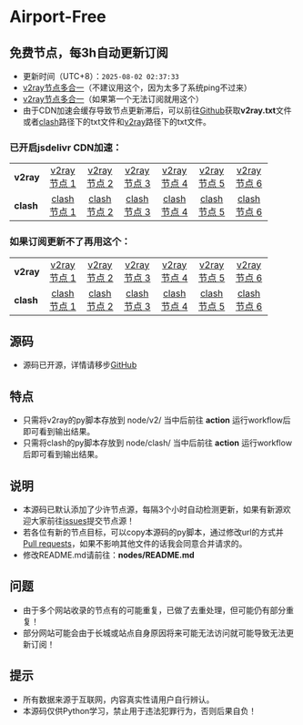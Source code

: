 # Airport-Free
## 免费节点，每3h自动更新订阅

- 更新时间（UTC+8）：`2025-08-02 02:37:33`
- [v2ray节点多合一](https://cdn.jsdelivr.net/gh/xiaoji235/airport-free/v2ray.txt)（不建议用这个，因为太多了系统ping不过来）
- [v2ray节点多合一](https://gitproxy.mrhjx.cn/https://github.com/xiaoji235/airport-free/blob/main/v2ray.txt)（如果第一个无法订阅就用这个）
- 由于CDN加速会缓存导致节点更新滞后，可以前往[Github](https://github.com/xiaoji235/airport-free)获取<strong>v2ray.txt</strong>文件或者[clash](https://github.com/xiaoji235/airport-free/tree/main/clash)路径下的txt文件和[v2ray](https://github.com/xiaoji235/airport-free/tree/main/v2ray)路径下的txt文件。

### 已开启jsdelivr CDN加速：

<table style="width:90%">
<tr><td><strong>v2ray</strong></td>
<td align="center"><a href="https://cdn.jsdelivr.net/gh/xiaoji235/airport-free/v2ray/clashnodecc.txt">v2ray节点 1</a></td>
<td align="center"><a href="https://cdn.jsdelivr.net/gh/xiaoji235/airport-free/v2ray/naidounode.txt">v2ray节点 2</a></td>
<td align="center"><a href="https://cdn.jsdelivr.net/gh/xiaoji235/airport-free/v2ray/nodefree.txt">v2ray节点 3</a></td>
<td align="center"><a href="https://cdn.jsdelivr.net/gh/xiaoji235/airport-free/v2ray/nodev2ray.txt">v2ray节点 4</a></td>
<td align="center"><a href="https://cdn.jsdelivr.net/gh/xiaoji235/airport-free/v2ray/v2rayshare.txt">v2ray节点 5</a></td>
<td align="center"><a href="https://cdn.jsdelivr.net/gh/xiaoji235/airport-free/v2ray/wenode.txt">v2ray节点 6</a></td>


</tr>
<tr><td><strong>clash</strong></td>
<td align="center"><a href="https://cdn.jsdelivr.net/gh/xiaoji235/airport-free/clash/clashnodecc.txt">clash节点 1</a></td>
<td align="center"><a href="https://cdn.jsdelivr.net/gh/xiaoji235/airport-free/clash/naidounode.txt">clash节点 2</a></td>
<td align="center"><a href="https://cdn.jsdelivr.net/gh/xiaoji235/airport-free/clash/nodefree.txt">clash节点 3</a></td>
<td align="center"><a href="https://cdn.jsdelivr.net/gh/xiaoji235/airport-free/clash/nodev2ray.txt">clash节点 4</a></td>
<td align="center"><a href="https://cdn.jsdelivr.net/gh/xiaoji235/airport-free/clash/v2rayshare.txt">clash节点 5</a></td>
<td align="center"><a href="https://cdn.jsdelivr.net/gh/xiaoji235/airport-free/clash/wenode.txt">clash节点 6</a></td>


</tr>
</table>

### 如果订阅更新不了再用这个：

<table style="width:90%">
<tr><td><strong>v2ray</strong></td>
<td align="center"><a href="https://gitproxy.mrhjx.cn/https://github.com/xiaoji235/airport-free/blob/main/v2ray/clashnodecc.txt">v2ray节点 1</a></td>
<td align="center"><a href="https://gitproxy.mrhjx.cn/https://github.com/xiaoji235/airport-free/blob/main/v2ray/naidounode.txt">v2ray节点 2</a></td>
<td align="center"><a href="https://gitproxy.mrhjx.cn/https://github.com/xiaoji235/airport-free/blob/main/v2ray/nodefree.txt">v2ray节点 3</a></td>
<td align="center"><a href="https://gitproxy.mrhjx.cn/https://github.com/xiaoji235/airport-free/blob/main/v2ray/nodev2ray.txt">v2ray节点 4</a></td>
<td align="center"><a href="https://gitproxy.mrhjx.cn/https://github.com/xiaoji235/airport-free/blob/main/v2ray/v2rayshare.txt">v2ray节点 5</a></td>
<td align="center"><a href="https://gitproxy.mrhjx.cn/https://github.com/xiaoji235/airport-free/blob/main/v2ray/wenode.txt">v2ray节点 6</a></td>


</tr>
<tr><td><strong>clash</strong></td>
<td align="center"><a href="https://gitproxy.mrhjx.cn/https://github.com/xiaoji235/airport-free/blob/main/clash/clashnodecc.txt">clash节点 1</a></td>
<td align="center"><a href="https://gitproxy.mrhjx.cn/https://github.com/xiaoji235/airport-free/blob/main/clash/naidounode.txt">clash节点 2</a></td>
<td align="center"><a href="https://gitproxy.mrhjx.cn/https://github.com/xiaoji235/airport-free/blob/main/clash/nodefree.txt">clash节点 3</a></td>
<td align="center"><a href="https://gitproxy.mrhjx.cn/https://github.com/xiaoji235/airport-free/blob/main/clash/nodev2ray.txt">clash节点 4</a></td>
<td align="center"><a href="https://gitproxy.mrhjx.cn/https://github.com/xiaoji235/airport-free/blob/main/clash/v2rayshare.txt">clash节点 5</a></td>
<td align="center"><a href="https://gitproxy.mrhjx.cn/https://github.com/xiaoji235/airport-free/blob/main/clash/wenode.txt">clash节点 6</a></td>


</tr>
</table>

## 源码
- 源码已开源，详情请移步[GitHub](https://github.com/xiaoji235/airport-free/tree/main)

## 特点
- 只需将v2ray的py脚本存放到 node/v2/ 当中后前往 <strong>action</strong> 运行workflow后即可看到输出结果。
- 只需将clash的py脚本存放到 node/clash/ 当中后前往 <strong>action</strong> 运行workflow后即可看到输出结果。

## 说明
- 本源码已默认添加了少许节点源，每隔3个小时自动检测更新，如果有新源欢迎大家前往[issues](https://github.com/xiaoji235/airport-free/issues)提交节点源！
- 若各位有新的节点目标，可以copy本源码的py脚本，通过修改url的方式并[Pull requests](https://github.com/xiaoji235/airport-free/pulls)，如果不影响其他文件的话我会同意合并请求的。
- 修改README.md请前往：<strong>nodes/README.md</strong>

## 问题
- 由于多个网站收录的节点有的可能重复，已做了去重处理，但可能仍有部分重复！
- 部分网站可能会由于长城或站点自身原因将来可能无法访问就可能导致无法更新订阅！

## 提示
- 所有数据来源于互联网，内容真实性请用户自行辨认。
- 本源码仅供Python学习，禁止用于违法犯罪行为，否则后果自负！
